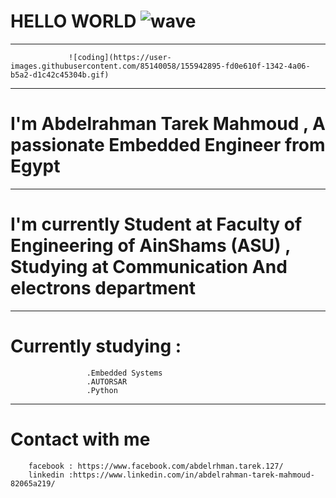 # HELLO WORLD ![wave](https://user-images.githubusercontent.com/85140058/155940087-a00f607e-c1b1-4edc-84ed-2d2a6c61869d.gif)

------------------------------------------------------------------------------------------------------------------------------
                 ![coding](https://user-images.githubusercontent.com/85140058/155942895-fd0e610f-1342-4a06-b5a2-d1c42c45304b.gif)
------------------------------------------------------------------------------------------------------------------------------
# I'm Abdelrahman Tarek Mahmoud , A passionate Embedded Engineer from Egypt
------------------------------------------------------------------------------------------------------------------------------
# I'm currently Student at Faculty of Engineering of AinShams (ASU) , Studying at Communication And electrons department
------------------------------------------------------------------------------------------------------------------------------
 # Currently studying : 
                     .Embedded Systems
                     .AUTORSAR
                     .Python
------------------------------------------------------------------------------------------------------------------------------
# Contact with me 
        facebook : https://www.facebook.com/abdelrhman.tarek.127/
        linkedin :https://www.linkedin.com/in/abdelrahman-tarek-mahmoud-82065a219/
